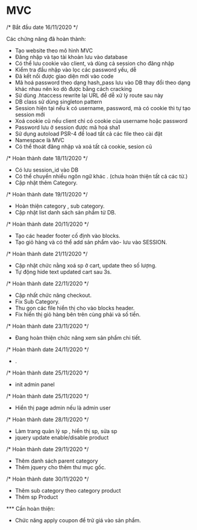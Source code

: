 # MVC

/* Bắt đầu date 16/11/2020 */

Các chứng năng đã hoàn thành:
- Tạo website theo mô hình MVC
- Đăng nhập và tạo tài khoản lưu vào database
- Có thể lưu cookie vào client, và dùng cả session cho đăng nhập
- Kiểm tra đầu nhập vào lọc các password yếu, dễ
- Đã kết nối được giao diện mới vào code
- Mã hoá password theo dạng hash_pass lưu vào DB thay đổi theo dạng khác nhau nên ko dò được bằng cách cracking
- Sử dùng .htaccess rewrite lại URL để dễ xử lý route sau này
- DB class sử dùng singleton pattern
- Session hiện tại nếu k có username, password, mà có cookie thì tự tạo session mới
- Xoá cookie cũ nếu client chỉ có cookie của username hoặc password
- Password lưu ở session được mã hoá sha1
- Sử dụng autoload PSR-4 để load tất cả các file theo cài đặt
- Namespace là MVC
- Có thể thoát đăng nhập và xoá tất cả cookie, sesion cũ

/* Hoàn thành date 18/11/2020 */

- Có lưu session_id vào DB
- Có thể chuyển nhiều ngôn ngữ khác . (chưa hoàn thiện tất cả các từ.)
- Cập nhật thêm Category.

/* Hoàn thành date 19/11/2020 */

- Hoàn thiện category , sub category. 
- Cập nhật list danh sách sản phẩm tử DB.

/* Hoàn thành date 20/11/2020 */

- Tạo các header footer cố định vào blocks.
- Tạo giỏ hàng và có thể add sản phẩm vào- lưu vào SESSION.

/* Hoàn thành date 21/11/2020 */

- Cập nhật chức nằng xoá sp ở cart, update theo số lượng.
- Tự động hide text updated cart sau 3s.

/* Hoàn thành date 22/11/2020 */

- Cập nhất chức năng checkout.
- Fix Sub Category.
- Thu gọn các file hiển thị cho vào blocks header.
- Fix hiển thị giỏ hàng bên trên cùng phải và số tiền.


/* Hoàn thành date 23/11/2020 */

- Đang hoàn thiện chức năng xem sản phẩm chi tiết.


/* Hoàn thành date 24/11/2020 */

- .

/* Hoàn thành date 25/11/2020 */

- init admin panel

/* Hoàn thành date 25/11/2020 */

- Hiển thị page admin nếu là admin user

/* Hoàn thành date 28/11/2020 */

- Làm trang quản lý sp , hiển thị sp, sửa sp
- jquery update enable/disable product

/* Hoàn thành date 29/11/2020 */

- Thêm danh sách parent category
- Thêm jquery cho thêm thư mục gốc.

/* Hoàn thành date 30/11/2020 */

- Thêm sub category theo category product
- Thêm sp Product







*** Cần hoàn thiện:
- Chức năng apply coupon để trử giá vào sản phẩm.
